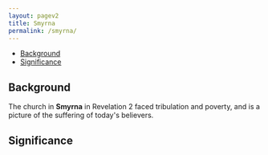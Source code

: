 ```yaml
---
layout: pagev2
title: Smyrna
permalink: /smyrna/
---
```

- [Background](#background)
- [Significance](#significance)

## Background

The church in **Smyrna** in Revelation 2 faced tribulation and poverty, and is a picture of the suffering of today's believers. 

## Significance
